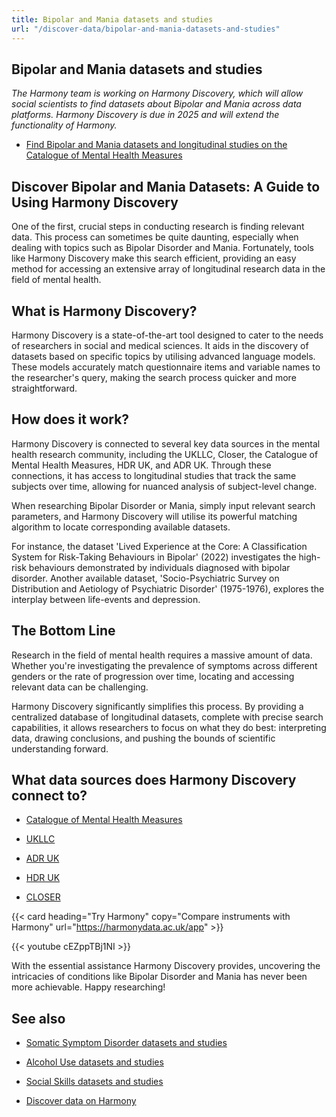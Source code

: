 ```yaml
---
title: Bipolar and Mania datasets and studies
url: "/discover-data/bipolar-and-mania-datasets-and-studies"
---
```


## Bipolar and Mania datasets and studies

*The Harmony team is working on Harmony Discovery, which will allow social scientists to find datasets about Bipolar and Mania across data platforms. Harmony Discovery is due in 2025 and will extend the functionality of Harmony.*

* [Find Bipolar and Mania datasets and longitudinal studies on the Catalogue of Mental Health Measures](https://www.cataloguementalhealth.ac.uk/?content=search&query=Topic:bipolar+and+mania)

## Discover Bipolar and Mania Datasets: A Guide to Using Harmony Discovery

One of the first, crucial steps in conducting research is finding relevant data. This process can sometimes be quite daunting, especially when dealing with topics such as Bipolar Disorder and Mania. Fortunately, tools like Harmony Discovery make this search efficient, providing an easy method for accessing an extensive array of longitudinal research data in the field of mental health.

## What is Harmony Discovery?

Harmony Discovery is a state-of-the-art tool designed to cater to the needs of researchers in social and medical sciences. It aids in the discovery of datasets based on specific topics by utilising advanced language models. These models accurately match questionnaire items and variable names to the researcher's query, making the search process quicker and more straightforward.

## How does it work?

Harmony Discovery is connected to several key data sources in the mental health research community, including the UKLLC, Closer, the Catalogue of Mental Health Measures, HDR UK, and ADR UK. Through these connections, it has access to longitudinal studies that track the same subjects over time, allowing for nuanced analysis of subject-level change.

When researching Bipolar Disorder or Mania, simply input relevant search parameters, and Harmony Discovery will utilise its powerful matching algorithm to locate corresponding available datasets. 

For instance, the dataset 'Lived Experience at the Core: A Classification System for Risk-Taking Behaviours in Bipolar' (2022) investigates the high-risk behaviours demonstrated by individuals diagnosed with bipolar disorder. Another available dataset, 'Socio-Psychiatric Survey on Distribution and Aetiology of Psychiatric Disorder' (1975-1976), explores the interplay between life-events and depression.

## The Bottom Line

Research in the field of mental health requires a massive amount of data. Whether you're investigating the prevalence of symptoms across different genders or the rate of progression over time, locating and accessing relevant data can be challenging. 

Harmony Discovery significantly simplifies this process. By providing a centralized database of longitudinal datasets, complete with precise search capabilities, it allows researchers to focus on what they do best: interpreting data, drawing conclusions, and pushing the bounds of scientific understanding forward.


## What data sources does Harmony Discovery connect to?

* [Catalogue of Mental Health Measures](https://www.cataloguementalhealth.ac.uk/)

* [UKLLC](https://explore.ukllc.ac.uk)

* [ADR UK](https://www.adruk.org/data-access/data-catalogue/)

* [HDR UK](https://www.healthdatagateway.org/)

* [CLOSER](https://closer.ac.uk/)

{{< card heading="Try Harmony" copy="Compare instruments with Harmony" url="https://harmonydata.ac.uk/app" >}}

{{< youtube cEZppTBj1NI >}}


With the essential assistance Harmony Discovery provides, uncovering the intricacies of conditions like Bipolar Disorder and Mania has never been more achievable. Happy researching!

## See also

* [Somatic Symptom Disorder datasets and studies](/discover-data/somatic-symptom-disorder-datasets-and-studies)

* [Alcohol Use datasets and studies](/discover-data/alcohol-use-datasets-and-studies)

* [Social Skills datasets and studies](/discover-data/social-skills-datasets-and-studies)

* [Discover data on Harmony](/discover-data/)